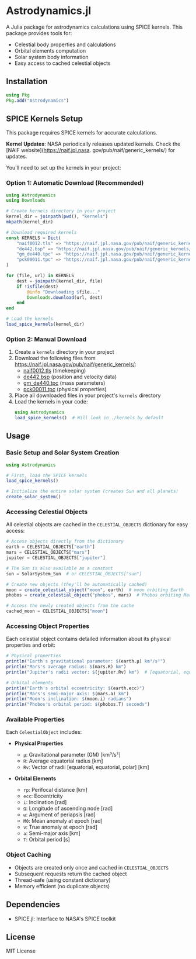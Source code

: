 # Astrodynamics.jl

A Julia package for astrodynamics calculations using SPICE kernels. This package provides tools for:
- Celestial body properties and calculations
- Orbital elements computation
- Solar system body information
- Easy access to cached celestial objects

## Installation

```julia
using Pkg
Pkg.add("Astrodynamics")
```

## SPICE Kernels Setup

This package requires SPICE kernels for accurate calculations. 

**Kernel Updates**: NASA periodically releases updated kernels. Check the [NAIF website](https://naif.jpl.nasa.
gov/pub/naif/generic_kernels/) for updates.

You'll need to set up the kernels in your project:

### Option 1: Automatic Download (Recommended)

```julia
using Astrodynamics
using Downloads

# Create kernels directory in your project
kernel_dir = joinpath(pwd(), "kernels")
mkpath(kernel_dir)

# Download required kernels
const KERNELS = Dict(
    "naif0012.tls" => "https://naif.jpl.nasa.gov/pub/naif/generic_kernels/lsk/naif0012.tls",
    "de442.bsp" => "https://naif.jpl.nasa.gov/pub/naif/generic_kernels/spk/planets/de442.bsp",
    "gm_de440.tpc" => "https://naif.jpl.nasa.gov/pub/naif/generic_kernels/pck/gm_de440.tpc",
    "pck00011.tpc" => "https://naif.jpl.nasa.gov/pub/naif/generic_kernels/pck/pck00011.tpc"
)

for (file, url) in KERNELS
    dest = joinpath(kernel_dir, file)
    if !isfile(dest)
        @info "Downloading $file..."
        Downloads.download(url, dest)
    end
end

# Load the kernels
load_spice_kernels(kernel_dir)
```

### Option 2: Manual Download

1. Create a `kernels` directory in your project
2. Download the following files from https://naif.jpl.nasa.gov/pub/naif/generic_kernels/:
   - [naif0012.tls](https://naif.jpl.nasa.gov/pub/naif/generic_kernels/lsk/naif0012.tls) (timekeeping)
   - [de442.bsp](https://naif.jpl.nasa.gov/pub/naif/generic_kernels/spk/planets/de442.bsp) (position and velocity data)
   - [gm_de440.tpc](https://naif.jpl.nasa.gov/pub/naif/generic_kernels/pck/gm_de440.tpc) (mass parameters)
   - [pck00011.tpc](https://naif.jpl.nasa.gov/pub/naif/generic_kernels/pck/pck00011.tpc) (physical properties)
3. Place all downloaded files in your project's `kernels` directory
4. Load the kernels in your code:
   ```julia
   using Astrodynamics
   load_spice_kernels()  # Will look in ./kernels by default
   ```

## Usage

### Basic Setup and Solar System Creation

```julia
using Astrodynamics

# First, load the SPICE kernels
load_spice_kernels()

# Initialize the entire solar system (creates Sun and all planets)
create_solar_system()
```

### Accessing Celestial Objects

All celestial objects are cached in the `CELESTIAL_OBJECTS` dictionary for easy access:

```julia
# Access objects directly from the dictionary
earth = CELESTIAL_OBJECTS["earth"]
mars = CELESTIAL_OBJECTS["mars"]
jupiter = CELESTIAL_OBJECTS["jupiter"]

# The Sun is also available as a constant
sun = SolarSystem_Sun  # or CELESTIAL_OBJECTS["sun"]

# Create new objects (they'll be automatically cached)
moon = create_celestial_object("moon", earth)  # moon orbiting Earth
phobos = create_celestial_object("phobos", mars)  # Phobos orbiting Mars

# Access the newly created objects from the cache
cached_moon = CELESTIAL_OBJECTS["moon"]
```

### Accessing Object Properties

Each celestial object contains detailed information about its physical properties and orbit:

```julia
# Physical properties
println("Earth's gravitational parameter: $(earth.μ) km³/s²")
println("Mars's average radius: $(mars.R) km")
println("Jupiter's radii vector: $(jupiter.Rv) km")  # [equatorial, equatorial, polar]

# Orbital elements
println("Earth's orbital eccentricity: $(earth.ecc)")
println("Mars's semi-major axis: $(mars.a) km")
println("Moon's inclination: $(moon.i) radians")
println("Phobos's orbital period: $(phobos.T) seconds")
```

### Available Properties

Each `CelestialObject` includes:

- **Physical Properties**
  - `μ`: Gravitational parameter (GM) [km³/s²]
  - `R`: Average equatorial radius [km]
  - `Rv`: Vector of radii [equatorial, equatorial, polar] [km]

- **Orbital Elements**
  - `rp`: Perifocal distance [km]
  - `ecc`: Eccentricity
  - `i`: Inclination [rad]
  - `Ω`: Longitude of ascending node [rad]
  - `ω`: Argument of periapsis [rad]
  - `M0`: Mean anomaly at epoch [rad]
  - `ν`: True anomaly at epoch [rad]
  - `a`: Semi-major axis [km]
  - `T`: Orbital period [s]

### Object Caching

- Objects are created only once and cached in `CELESTIAL_OBJECTS`
- Subsequent requests return the cached object
- Thread-safe (using constant dictionary)
- Memory efficient (no duplicate objects)

## Dependencies
- SPICE.jl: Interface to NASA's SPICE toolkit

## License
MIT License 